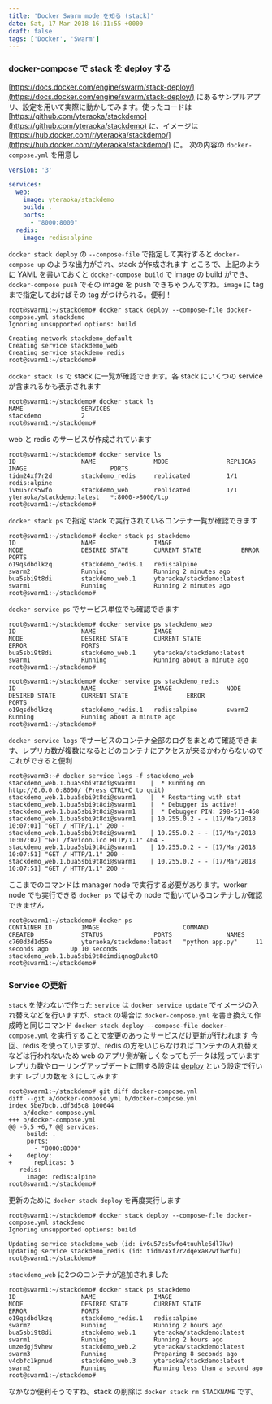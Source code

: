 ```yaml
---
title: 'Docker Swarm mode を知る (stack)'
date: Sat, 17 Mar 2018 16:11:55 +0000
draft: false
tags: ['Docker', 'Swarm']
---
```


### docker-compose で stack を deploy する

[https://docs.docker.com/engine/swarm/stack-deploy/](https://docs.docker.com/engine/swarm/stack-deploy/) にあるサンプルアプリ、設定を用いて実際に動かしてみます。使ったコードは [https://github.com/yteraoka/stackdemo](https://github.com/yteraoka/stackdemo) に、イメージは [https://hub.docker.com/r/yteraoka/stackdemo/](https://hub.docker.com/r/yteraoka/stackdemo/) に。 次の内容の `docker-compose.yml` を用意し

```yaml
version: '3'

services:
  web:
    image: yteraoka/stackdemo
    build: .
    ports:
      - "8000:8000"
  redis:
    image: redis:alpine
```

`docker stack deploy` の `--compose-file` で指定して実行すると `docker-compose up` のような出力がされ、stack が作成されます ところで、上記のように YAML を書いておくと `docker-compose build` で image の build ができ、`docker-compose push` でその image を push できちゃうんですね。`image` に tag まで指定しておけばその tag がつけられる。便利！

```
root@swarm1:~/stackdemo# docker stack deploy --compose-file docker-compose.yml stackdemo
Ignoring unsupported options: build

Creating network stackdemo_default
Creating service stackdemo_web
Creating service stackdemo_redis
root@swarm1:~/stackdemo#
```

`docker stack ls` で stack に一覧が確認できます。各 stack にいくつの service が含まれるかも表示されます

```
root@swarm1:~/stackdemo# docker stack ls
NAME                SERVICES
stackdemo           2
root@swarm1:~/stackdemo#
```

web と redis のサービスが作成されています

```
root@swarm1:~/stackdemo# docker service ls
ID                  NAME                MODE                REPLICAS            IMAGE                       PORTS
tidm24xf7r2d        stackdemo_redis     replicated          1/1                 redis:alpine        
iv6u57cs5wfo        stackdemo_web       replicated          1/1                 yteraoka/stackdemo:latest   *:8000->8000/tcp
root@swarm1:~/stackdemo#
```

`docker stack ps` で指定 stack で実行されているコンテナ一覧が確認できます

```
root@swarm1:~/stackdemo# docker stack ps stackdemo
ID                  NAME                IMAGE                       NODE                DESIRED STATE       CURRENT STATE           ERROR               PORTS
o19qsdbdlkzq        stackdemo_redis.1   redis:alpine                swarm2              Running             Running 2 minutes ago
bua5sbi9t8di        stackdemo_web.1     yteraoka/stackdemo:latest   swarm1              Running             Running 2 minutes ago
root@swarm1:~/stackdemo#
```

`docker service ps` でサービス単位でも確認できます

```
root@swarm1:~/stackdemo# docker service ps stackdemo_web
ID                  NAME                IMAGE                       NODE                DESIRED STATE       CURRENT STATE                ERROR               PORTS
bua5sbi9t8di        stackdemo_web.1     yteraoka/stackdemo:latest   swarm1              Running             Running about a minute ago
root@swarm1:~/stackdemo#
```

```
root@swarm1:~/stackdemo# docker service ps stackdemo_redis
ID                  NAME                IMAGE               NODE                DESIRED STATE       CURRENT STATE                ERROR               PORTS
o19qsdbdlkzq        stackdemo_redis.1   redis:alpine        swarm2              Running             Running about a minute ago
root@swarm1:~/stackdemo#
```

`docker service logs` でサービスのコンテナ全部のログをまとめて確認できます、レプリカ数が複数になるとどのコンテナにアクセスが来るかわからないのでこれができると便利

```
root@swarm3:~# docker service logs -f stackdemo_web
stackdemo_web.1.bua5sbi9t8di@swarm1    |  * Running on http://0.0.0.0:8000/ (Press CTRL+C to quit)
stackdemo_web.1.bua5sbi9t8di@swarm1    |  * Restarting with stat
stackdemo_web.1.bua5sbi9t8di@swarm1    |  * Debugger is active!
stackdemo_web.1.bua5sbi9t8di@swarm1    |  * Debugger PIN: 298-511-468
stackdemo_web.1.bua5sbi9t8di@swarm1    | 10.255.0.2 - - [17/Mar/2018 10:07:01] "GET / HTTP/1.1" 200 -
stackdemo_web.1.bua5sbi9t8di@swarm1    | 10.255.0.2 - - [17/Mar/2018 10:07:02] "GET /favicon.ico HTTP/1.1" 404 -
stackdemo_web.1.bua5sbi9t8di@swarm1    | 10.255.0.2 - - [17/Mar/2018 10:07:51] "GET / HTTP/1.1" 200 -
stackdemo_web.1.bua5sbi9t8di@swarm1    | 10.255.0.2 - - [17/Mar/2018 10:07:51] "GET / HTTP/1.1" 200 -
```

ここまでのコマンドは manager node で実行する必要があります。worker node でも実行できる `docker ps` ではその node で動いているコンテナしか確認できません

```
root@swarm1:~/stackdemo# docker ps
CONTAINER ID        IMAGE                       COMMAND             CREATED             STATUS              PORTS               NAMES
c760d3d1d55e        yteraoka/stackdemo:latest   "python app.py"     11 seconds ago      Up 10 seconds                           stackdemo_web.1.bua5sbi9t8dimdiqnog0ukct8
root@swarm1:~/stackdemo#
```

### Service の更新

`stack` を使わないで作った `service` は `docker service update` でイメージの入れ替えなどを行いますが、`stack` の場合は `docker-compose.yml` を書き換えて作成時と同じコマンド `docker stack deploy --compose-file docker-compose.yml` を実行することで変更のあったサービスだけ更新が行われます 今回、redis を使っていますが、redis の方をいじらなければコンテナの入れ替えなどは行われないため web のアプリ側が新しくなってもデータは残っています レプリカ数やローリングアップデートに関する設定は [deploy](https://docs.docker.com/compose/compose-file/#deploy) という設定で行います レプリカ数を 3 にしてみます

```
root@swarm1:~/stackdemo# git diff docker-compose.yml
diff --git a/docker-compose.yml b/docker-compose.yml
index 5be7bcb..df3d5c8 100644
--- a/docker-compose.yml
+++ b/docker-compose.yml
@@ -6,5 +6,7 @@ services:
     build: .
     ports:
       - "8000:8000"
+    deploy:
+      replicas: 3
   redis:
     image: redis:alpine
root@swarm1:~/stackdemo#
```

更新のために `docker stack deploy` を再度実行します

```
root@swarm1:~/stackdemo# docker stack deploy --compose-file docker-compose.yml stackdemo
Ignoring unsupported options: build

Updating service stackdemo_web (id: iv6u57cs5wfo4tuuhle6dl7kv)
Updating service stackdemo_redis (id: tidm24xf7r2dqexa82wfiwrfu)
root@swarm1:~/stackdemo#
```

`stackdemo_web` に2つのコンテナが追加されました

```
root@swarm1:~/stackdemo# docker stack ps stackdemo
ID                  NAME                IMAGE                       NODE                DESIRED STATE       CURRENT STATE                    ERROR               PORTS
o19qsdbdlkzq        stackdemo_redis.1   redis:alpine                swarm2              Running             Running 2 hours ago
bua5sbi9t8di        stackdemo_web.1     yteraoka/stackdemo:latest   swarm1              Running             Running 2 hours ago
umzedgj5vhew        stackdemo_web.2     yteraoka/stackdemo:latest   swarm3              Running             Preparing 8 seconds ago
v4cbfc1kpnud        stackdemo_web.3     yteraoka/stackdemo:latest   swarm2              Running             Running less than a second ago
root@swarm1:~/stackdemo#
```

なかなか便利そうですね。stack の削除は `docker stack rm STACKNAME` です。
